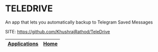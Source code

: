 # TELEDRIVE
 
 An app that lets you automatically backup to Telegram Saved Messages
 
 SITE: https://github.com/KhushrajRathod/TeleDrive

 | [Applications](https://portable-linux-apps.github.io/apps.html) | [Home](https://portable-linux-apps.github.io)
 | --- | --- |
